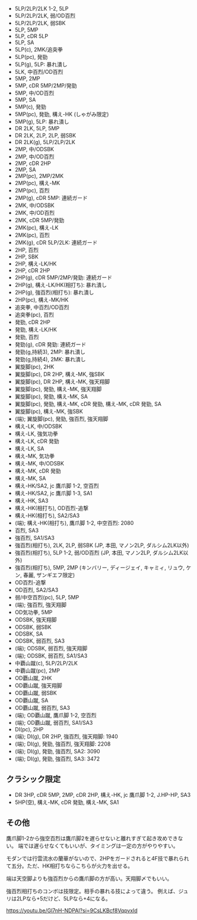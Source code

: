 - 5LP/2LP/2LK 1-2, 5LP
- 5LP/2LP/2LK, 弱/OD百烈
- 5LP/2LP/2LK, 弱SBK
- 5LP, 5MP
- 5LP, cDR 5LP
- 5LP, SA
- 5LP(c), 2MK/追突拳
- 5LP(pc), 発勁
- 5LP(g), 5LP: 暴れ潰し
- 5LK, 中百烈/OD百烈
- 5MP, 2MP
- 5MP, cDR 5MP/2MP/発勁
- 5MP, 中/OD百烈
- 5MP, SA
- 5MP(c), 発勁
- 5MP(pc), 発勁, 構え-HK (しゃがみ限定)
- 5MP(g), 5LP: 暴れ潰し
- DR 2LK, 5LP, 5MP
- DR 2LK, 2LP, 2LP, 弱SBK
- DR 2LK(g), 5LP/2LP/2LK
- 2MP, 中/ODSBK
- 2MP, 中/OD百烈
- 2MP, cDR 2HP
- 2MP, SA
- 2MP(pc), 2MP/2MK
- 2MP(pc), 構え-MK
- 2MP(pc), 百烈
- 2MP(g), cDR 5MP: 連続ガード
- 2MK, 中/ODSBK
- 2MK, 中/OD百烈
- 2MK, cDR 5MP/発勁
- 2MK(pc), 構え-LK
- 2MK(pc), 百烈
- 2MK(g), cDR 5LP/2LK: 連続ガード
- 2HP, 百烈
- 2HP, SBK
- 2HP, 構え-LK/HK
- 2HP, cDR 2HP
- 2HP(g), cDR 5MP/2MP/発勁: 連続ガード
- 2HP(g), 構え-LK/HK(相打ち): 暴れ潰し
- 2HP(g), 強百烈(相打ち): 暴れ潰し
- 2HP(pc), 構え-MK/HK
- 追突拳, 中百烈/OD百烈
- 追突拳(pc), 百烈
- 発勁, cDR 2HP
- 発勁, 構え-LK/HK
- 発勁, 百烈
- 発勁(g), cDR 発勁: 連続ガード
- 発勁(g,持続3), 2MP: 暴れ潰し
- 発勁(g,持続4), 2MK: 暴れ潰し
- 翼旋脚(pc), 2HK
- 翼旋脚(pc), DR 2HP, 構え-MK, 強SBK
- 翼旋脚(pc), DR 2HP, 構え-MK, 強天翔脚
- 翼旋脚(pc), 発勁, 構え-MK, 強天翔脚
- 翼旋脚(pc), 発勁, 構え-MK, SA
- 翼旋脚(pc), 発勁, 構え-MK, cDR 発勁, 構え-MK, cDR 発勁, SA
- 翼旋脚(pc), 構え-MK, 強SBK
- (端); 翼旋脚(pc), 発勁, 強百烈, 強天翔脚
- 構え-LK, 中/ODSBK
- 構え-LK, 強気功拳
- 構え-LK, cDR 発勁
- 構え-LK, SA
- 構え-MK, 気功拳
- 構え-MK, 中/ODSBK
- 構え-MK, cDR 発勁
- 構え-MK, SA
- 構え-HK/SA2, jc 鷹爪脚 1-2, 空百烈
- 構え-HK/SA2, jc 鷹爪脚 1-3, SA1
- 構え-HK, SA3
- 構え-HK(相打ち), OD百烈-追撃
- 構え-HK(相打ち), SA2/SA3
- (端); 構え-HK(相打ち), 鷹爪脚 1-2, 中空百烈: 2080
- 百烈, SA3
- 強百烈, SA1/SA3
- 強百烈(相打ち), 2LK, 2LP, 弱SBK (JP, 本田, マノン2LP, ダルシム2LK以外)
- 強百烈(相打ち), 5LP 1-2, 弱/OD百烈 (JP, 本田, マノン2LP, ダルシム2LK以外)
- 強百烈(相打ち), 5MP, 2MP (キンバリー, ディージェイ, キャミィ, リュウ, ケン, 春麗, ザンギエフ限定)
- OD百烈-追撃
- OD百烈, SA2/SA3
- 弱/中空百烈(pc), 5LP, 5MP
- (端); 強百烈, 強天翔脚
- OD気功拳, 5MP
- ODSBK, 強天翔脚
- ODSBK, 弱SBK
- ODSBK, SA
- ODSBK, 弱百烈, SA3
- (端); ODSBK, 弱百烈, 強天翔脚
- (端); ODSBK, 弱百烈, SA1/SA3
- 中覇山蹴(c), 5LP/2LP/2LK
- 中覇山蹴(pc), 2MP
- OD覇山蹴, 2HK
- OD覇山蹴, 強天翔脚
- OD覇山蹴, 弱SBK
- OD覇山蹴, SA
- OD覇山蹴, 弱百烈, SA3
- (端); OD覇山蹴, 鷹爪脚 1-2, 空百烈
- (端); OD覇山蹴, 弱百烈, SA1/SA3
- DI(pc), 2HP
- (端); DI(g), DR 2HP, 強百烈, 強天翔脚: 1940
- (端); DI(g), 発勁, 強百烈, 強天翔脚: 2208
- (端); DI(g), 発勁, 強百烈, SA2: 3090
- (端); DI(g), 発勁, 強百烈, SA3: 3472

## クラシック限定

- DR 3HP, cDR 5MP, 2MP, cDR 2HP, 構え-HK, jc 鷹爪脚 1-2, J.HP-HP, SA3
- 5HP(空), 構え-MK, cDR 発勁, 構え-MK, SA1

## その他

鷹爪脚1-2から強空百烈は鷹爪脚2を遅らせないと離れすぎて起き攻めできない。
端では遅らせなくてもいいが、タイミングは一定の方がやりやすい。

モダンでは行雲流水の蘭華がないので、2HPをガードされると4F技で暴れられて五分。ただ、HK相打ちならこちらが火力を出せる。

端は天空脚よりも強百烈からの鷹爪脚の方が高い。天翔脚〆でもいい。

強百烈相打ちのコンボは技限定。相手の暴れる技によって違う。
例えば、ジュリは2LPなら+5だけど、5LPなら+4になる。

https://youtu.be/Gl7nH-NDPAI?si=9CsLKBcf8Vqpvxld
